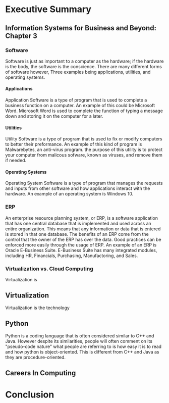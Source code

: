 # Executive Summary
## Information Systems for Business and Beyond: Chapter 3 
### Software
Software is just as important to a computer as the hardware; if the hardware is the body, the software is the conscience. There are many different forms of software however, Three examples being applications, utilities, and operating systems.
#### Applications
Application Software is a type of program that is used to complete a business function on a computer. An example of this could be Microsoft Word. Microsoft Word is used to complete the function of typing a message down and storing it on the computer for a later.

#### Utilities
Utility Software is a type of program that is used to fix or modify computers to better their preformance. An example of this kind of program is Malwarebytes, an anti-virus program. the purpose of this utility is to protect your computer from malicous sofware, known as viruses, and remove them if needed.

#### Operating Systems
Operating System Software is a type of program that manages the requests and inputs from other software and how  applications interact with the hardware. An example of an operating system is Windows 10.

### ERP
An enterprise resource planning system, or ERP, is a software application that has one central database that is implemented and used across an entire organization. This means that any information or data that is entered is stored in that one database. The benefits of an ERP come from the control that the owner of the ERP has over the data. Good practices can be enforced more easily through the usage of ERP.
An example of an ERP is Oracle E-Business Suite. E-Business Suite has many integrated modules, including HR, Financials, Purchasing, Manufactoring, and Sales.

### Virtualization vs. Cloud Computing
Virtualization is

## Virtualization
Virtualization is the technology
## Python
Python is a coding language that is often considered similar to C++ and Java. However despite its similarities, people will often comment on its "pseudo-code nature" what people are referring to is how easy it is to read and how python is object-oriented. This is different from C++ and Java as they are procedure-oriented.
## Careers In Computing
# Conclusion

